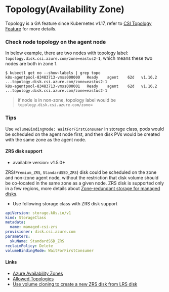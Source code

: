 # Topology(Availability Zone)

Topology is a GA feature since Kubernetes v1.17, refer to [CSI Topology Feature](https://kubernetes-csi.github.io/docs/topology.html) for more details.

### Check node topology on the agent node

In below example, there are two nodes with topology label: `topology.disk.csi.azure.com/zone=eastus2-1`, which means these two nodes are both in zone 1.
```console
$ kubectl get no --show-labels | grep topo
k8s-agentpool-83483713-vmss000000   Ready    agent    62d   v1.16.2   ...topology.disk.csi.azure.com/zone=eastus2-1
k8s-agentpool-83483713-vmss000001   Ready    agent    62d   v1.16.2   ...topology.disk.csi.azure.com/zone=eastus2-1
```
> if node is in non-zone, topology label would be `topology.disk.csi.azure.com/zone=`

### Tips

Use `volumeBindingMode: WaitForFirstConsumer` in storage class, pods would be scheduled on the agent node first, and then disk PVs would be created with the same zone as the agent node.

#### ZRS disk support
 - available version: v1.5.0+

ZRS(`Premium_ZRS`, `StandardSSD_ZRS`) disk could be scheduled on the zone and non-zone agent node, without the restriction that disk volume should be co-located in the same zone as a given node. ZRS disk is supported only in a few regions, more details about [Zone-redundant storage for managed disks](https://docs.microsoft.com/en-us/azure/virtual-machines/disks-redundancy).

 - Use following storage class with ZRS disk support
```yaml
apiVersion: storage.k8s.io/v1
kind: StorageClass
metadata:
  name: managed-csi-zrs
provisioner: disk.csi.azure.com
parameters:
  skuName: StandardSSD_ZRS
reclaimPolicy: Delete
volumeBindingMode: WaitForFirstConsumer
```

#### Links
 - [Azure Availability Zones](https://github.com/kubernetes-sigs/cloud-provider-azure/blob/master/docs/using-availability-zones.md)
 - [Allowed Topologies](https://kubernetes.io/docs/concepts/storage/storage-classes/#allowed-topologies)
 - [Use volume cloning to create a new ZRS disk from LRS disk](../cloning#use-volume-cloning-to-create-a-new-disk-with-different-sku)
